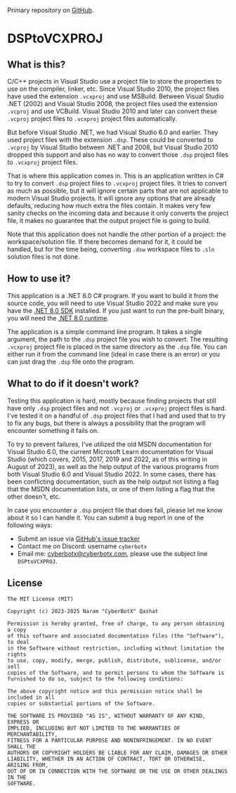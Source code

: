 Primary repository on [GitHub](https://github.com/CyberBotX/DSPtoVCXPROJ).

[.NET 8.0]: https://dotnet.microsoft.com/en-us/download/dotnet/8.0

# DSPtoVCXPROJ

## What is this?

C/C++ projects in Visual Studio use a project file to store the properties to
use on the compiler, linker, etc. Since Visual Studio 2010, the project files
have used the extension `.vcxproj` and use MSBuild. Between Visual Studio .NET
(2002) and Visual Studio 2008, the project files used the extension `.vcproj`
and use VCBuild. Visual Studio 2010 and later can convert these `.vcproj`
project files to `.vcxproj` project files automatically.

But before Visual Studio .NET, we had Visual Studio 6.0 and earlier. They used
project files with the extension `.dsp`. These could be converted to `.vcproj`
by Visual Studio between .NET and 2008, but Visual Studio 2010 dropped this
support and also has no way to convert those `.dsp` project files to `.vcxproj`
project files.

That is where this application comes in. This is an application written in C# to
try to convert `.dsp` project files to `.vcxproj` project files. It tries to
convert as much as possible, but it will ignore certain parts that are not
applicable to modern Visual Studio projects. It will ignore any options that are
already defaults, reducing how much extra the files contain. It makes very few
sanity checks on the incoming data and because it only converts the project
file, it makes no guarantee that the output project file is going to build.

Note that this application does not handle the other portion of a project: the
workspace/solution file. If there becomes demand for it, it could be handled,
but for the time being, converting `.dsw` workspace files to `.sln` solution
files is not done.

## How to use it?

This application is a .NET 8.0 C# program. If you want to build it from the
source code, you will need to use Visual Studio 2022 and make sure you have the
[.NET 8.0 SDK][.NET 8.0] installed. If you just want to run the pre-built
binary, you will need the [.NET 8.0 runtime][.NET 8.0].

The application is a simple command line program. It takes a single argument,
the path to the `.dsp` project file you wish to convert. The resulting
`.vcxproj` project file is placed in the same directory as the `.dsp` file. You
can either run it from the command line (ideal in case there is an error) or you
can just drag the `.dsp` file onto the program.

## What to do if it doesn't work?

Testing this application is hard, mostly because finding projects that still
have only `.dsp` project files and not `.vcproj` or `.vcxproj` project files is
hard. I've tested it on a handful of `.dsp` project files that I had and used
that to try to fix any bugs, but there is always a possibility that the program
will encounter something it fails on.

To try to prevent failures, I've utilized the old MSDN documentation for Visual
Studio 6.0, the current Microsoft Learn documentation for Visual Studio (which
covers, 2015, 2017, 2019 and 2022, as of this writing in August of 2023), as
well as the help output of the various programs from both Visual Studio 6.0 and
Visual Studio 2022. In some cases, there has been conflicting documentation,
such as the help output not listing a flag that the MSDN documentation lists, or
one of them listing a flag that the other doesn't, etc.

In case you encounter a `.dsp` project file that does fail, please let me know
about it so I can handle it. You can submit a bug report in one of the following
ways:
* Submit an issue via
  [GitHub's issue tracker](https://github.com/CyberBotX/DSPtoVCXPROJ/issues)
* Contact me on Discord: username `cyberbotx`
* Email me: [cyberbotx@cyberbotx.com](mailto:cyberbotx@cyberbotx.com), please
  use the subject line `DSPtoVCXPROJ`.

## License

```
The MIT License (MIT)

Copyright (c) 2023-2025 Naram "CyberBotX" Qashat

Permission is hereby granted, free of charge, to any person obtaining a copy
of this software and associated documentation files (the "Software"), to deal
in the Software without restriction, including without limitation the rights
to use, copy, modify, merge, publish, distribute, sublicense, and/or sell
copies of the Software, and to permit persons to whom the Software is
furnished to do so, subject to the following conditions:

The above copyright notice and this permission notice shall be included in all
copies or substantial portions of the Software.

THE SOFTWARE IS PROVIDED "AS IS", WITHOUT WARRANTY OF ANY KIND, EXPRESS OR
IMPLIED, INCLUDING BUT NOT LIMITED TO THE WARRANTIES OF MERCHANTABILITY,
FITNESS FOR A PARTICULAR PURPOSE AND NONINFRINGEMENT. IN NO EVENT SHALL THE
AUTHORS OR COPYRIGHT HOLDERS BE LIABLE FOR ANY CLAIM, DAMAGES OR OTHER
LIABILITY, WHETHER IN AN ACTION OF CONTRACT, TORT OR OTHERWISE, ARISING FROM,
OUT OF OR IN CONNECTION WITH THE SOFTWARE OR THE USE OR OTHER DEALINGS IN THE
SOFTWARE.
```
